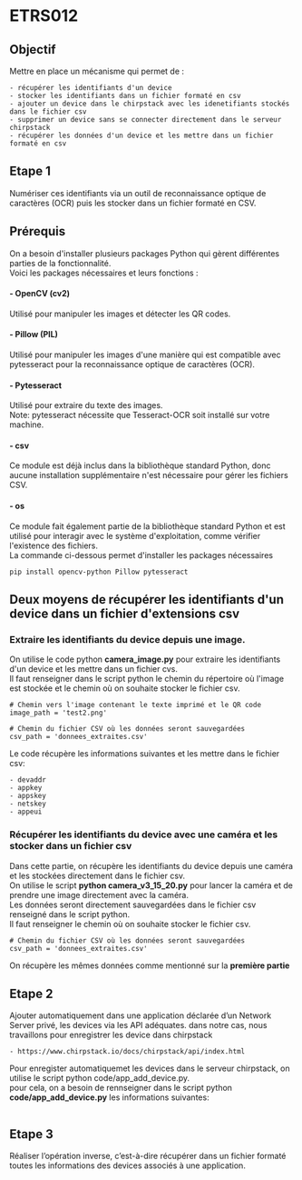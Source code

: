 # ETRS012

## Objectif
Mettre en place un mécanisme qui permet de :
```
- récupérer les identifiants d'un device
- stocker les identifiants dans un fichier formaté en csv
- ajouter un device dans le chirpstack avec les idenetifiants stockés dans le fichier csv
- supprimer un device sans se connecter directement dans le serveur chirpstack
- récupérer les données d'un device et les mettre dans un fichier formaté en csv  
```
 
## Etape 1
Numériser ces identifiants via un outil de reconnaissance optique de caractères (OCR) puis les stocker dans un fichier formaté en CSV.

## Prérequis
On a besoin d'installer plusieurs packages Python qui gèrent différentes parties de la fonctionnalité.<br/>
Voici les packages nécessaires et leurs fonctions :
#### - OpenCV (cv2) 
Utilisé pour manipuler les images et détecter les QR codes.
#### - Pillow (PIL)
Utilisé pour manipuler les images d'une manière qui est compatible avec pytesseract pour la reconnaissance optique de caractères (OCR).
#### - Pytesseract
Utilisé pour extraire du texte des images.<br/>
Note: pytesseract nécessite que Tesseract-OCR soit installé sur votre machine.
#### - csv
Ce module est déjà inclus dans la bibliothèque standard Python, donc aucune installation supplémentaire n'est nécessaire pour gérer les fichiers CSV.
#### - os
Ce module fait également partie de la bibliothèque standard Python et est utilisé pour interagir avec le système d'exploitation, comme vérifier l'existence des fichiers.<br/>
La commande ci-dessous permet d'installer les packages nécessaires
```
pip install opencv-python Pillow pytesseract
```
## Deux moyens de récupérer les identifiants d'un device dans un fichier d'extensions csv
### Extraire les identifiants du device depuis une image.
On utilise le code python **camera_image.py** pour extraire les identifiants d'un device et les mettre dans un fichier cvs.<br/>
Il faut renseigner dans le script python le chemin du répertoire où l'image est stockée et le chemin où on souhaite stocker le fichier csv.
```
# Chemin vers l'image contenant le texte imprimé et le QR code
image_path = 'test2.png'

# Chemin du fichier CSV où les données seront sauvegardées
csv_path = 'donnees_extraites.csv'
```
Le code récupère les informations suivantes et les mettre dans le fichier csv:
```
- devaddr
- appkey
- appskey
- netskey
- appeui
```
### Récupérer les identifiants du device avec une caméra et les stocker dans un fichier csv
Dans cette partie, on récupère les identifiants du device depuis une caméra et les stockées directement dans le  fichier csv.<br/>
On utilise le script **python camera_v3_15_20.py** pour lancer la caméra et de prendre une image directement avec la caméra.<br/>
Les données seront directement sauvegardées dans le fichier csv renseigné dans le script python.<br/>
Il faut renseigner le chemin où  on souhaite stocker le fichier csv.
```
# Chemin du fichier CSV où les données seront sauvegardées
csv_path = 'donnees_extraites.csv'
```
On récupère les mêmes données comme mentionné sur la **première partie**

## Etape 2
Ajouter automatiquement dans une application déclarée d’un Network Server privé, les devices via les API adéquates.
dans notre cas, nous travaillons pour enregistrer les device dans chirpstack
```
- https://www.chirpstack.io/docs/chirpstack/api/index.html
```
Pour enregister automatiquemet les devices dans le serveur chirpstack, on utilise le script python code/app_add_device.py.<br/>
pour cela, on a besoin de rennseigner dans le script python **code/app_add_device.py** les informations suivantes:
```

```
## Etape 3
Réaliser l’opération inverse, c’est-à-dire récupérer dans un fichier formaté toutes les
informations des devices associés à une application.

